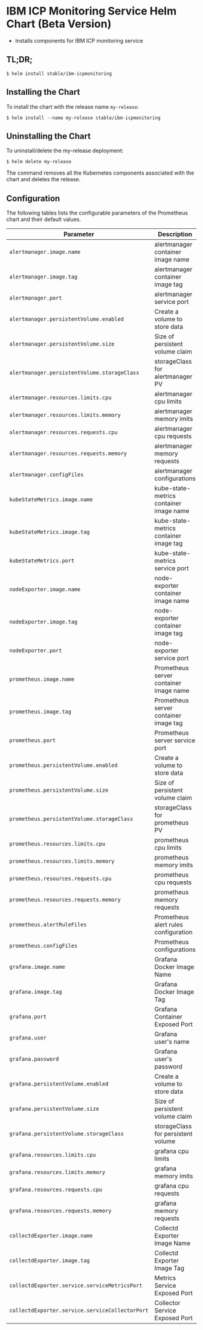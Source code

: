 # IBM ICP Monitoring Service Helm Chart (Beta Version)

* Installs components for IBM ICP monitoring service

## TL;DR;

```console
$ helm install stable/ibm-icpmonitoring
```

## Installing the Chart

To install the chart with the release name `my-release`:

```console
$ helm install --name my-release stable/ibm-icpmonitoring
```

## Uninstalling the Chart

To uninstall/delete the my-release deployment:

```console
$ helm delete my-release
```

The command removes all the Kubernetes components associated with the chart and deletes the release.

## Configuration

The following tables lists the configurable parameters of the Prometheus chart and their default values.

Parameter                                       | Description                              | Default
----------------------------------------------- | ---------------------------------------- | -------
`alertmanager.image.name`                       | alertmanager container image name        | ibmcom/alertmanager
`alertmanager.image.tag`                        | alertmanager container image tag         | v0.5.1
`alertmanager.port`                             | alertmanager service port                | 80
`alertmanager.persistentVolume.enabled`         | Create a volume to store data            | false
`alertmanager.persistentVolume.size`            | Size of persistent volume claim          | 1Gi
`alertmanager.persistentVolume.storageClass`    | storageClass for alertmanager PV         | -
`alertmanager.resources.limits.cpu`             | alertmanager cpu limits                  | 200m
`alertmanager.resources.limits.memory`          | alertmanager memory imits                | 256Mi
`alertmanager.resources.requests.cpu`           | alertmanager cpu requests                | 10m
`alertmanager.resources.requests.memory`        | alertmanager memory requests             | 64Mi
`alertmanager.configFiles`                      | alertmanager configurations              | sample configuration
`kubeStateMetrics.image.name`                   | kube-state-metrics container image name  | ibmcom/kube-state-metrics
`kubeStateMetrics.image.tag`                    | kube-state-metrics container image tag   | v1.0.0
`kubeStateMetrics.port`                         | kube-state-metrics service port          | 80
`nodeExporter.image.name`                       | node-exporter container image name       | ibmcom/node-exporter
`nodeExporter.image.tag`                        | node-exporter container image tag        | v0.14.0
`nodeExporter.port`                             | node-exporter service port               | 9100
`prometheus.image.name`                         | Prometheus server container image name   | ibmcom/prometheus
`prometheus.image.tag`                          | Prometheus server container image tag    | v1.7.1
`prometheus.port`                               | Prometheus server service port           | 80
`prometheus.persistentVolume.enabled`           | Create a volume to store data            | false
`prometheus.persistentVolume.size`              | Size of persistent volume claim          | 10Gi
`prometheus.persistentVolume.storageClass`      | storageClass for prometheus PV           | -
`prometheus.resources.limits.cpu`               | prometheus cpu limits                    | 500m
`prometheus.resources.limits.memory`            | prometheus memory imits                  | 512Mi
`prometheus.resources.requests.cpu`             | prometheus cpu requests                  | 100m
`prometheus.resources.requests.memory`          | prometheus memory requests               | 128Mi
`prometheus.alertRuleFiles`                     | Prometheus alert rules configuration     | ""
`prometheus.configFiles`                        | Prometheus configurations                | sample configuration
`grafana.image.name`                            | Grafana Docker Image Name                | ibmcom/grafana
`grafana.image.tag`                             | Grafana Docker Image Tag                 | 4.4.3
`grafana.port`                                  | Grafana Container Exposed Port           | 3000
`grafana.user`                                  | Grafana user's name                      | admin
`grafana.password`                              | Grafana user's password                  | admin
`grafana.persistentVolume.enabled`              | Create a volume to store data            | false
`grafana.persistentVolume.size`                 | Size of persistent volume claim          | 1Gi 
`grafana.persistentVolume.storageClass`         | storageClass for persistent volume       | - 
`grafana.resources.limits.cpu`                  | grafana cpu limits                       | 500m
`grafana.resources.limits.memory`               | grafana memory imits                     | 512Mi
`grafana.resources.requests.cpu`                | grafana cpu requests                     | 100m
`grafana.resources.requests.memory`             | grafana memory requests                  | 128Mi
`collectdExporter.image.name`                   | Collectd Exporter Image Name             | ibmcom/collectd-exporter
`collectdExporter.image.tag`                    | Collectd Exporter Image Tag              | 0.3.1 
`collectdExporter.service.serviceMetricsPort`   | Metrics Service Exposed Port             | 9103    
`collectdExporter.service.serviceCollectorPort` | Collector Service Exposed Port           | 25826
